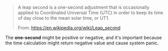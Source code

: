 > A leap second is a one-second adjustment that is occasionally applied to Coordinated Universal Time (UTC) in order to keep its time of day close to the mean solar time, or UT1.
>
> From: https://en.wikipedia.org/wiki/Leap_second

The **one-second** might be positive or negative, and it's important because the time calculation might return negative value and cause system panic.